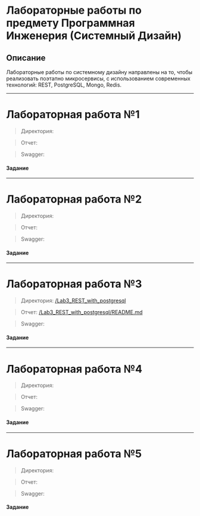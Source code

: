 # Лабораторные работы по предмету Программная Инженерия (Системный Дизайн)

## Описание

Лабораторные работы по системному дизайну направлены на то, чтобы реализовать поэтапно микросервисы, с использованием современных технологий: REST, PostgreSQL, Mongo, Redis.

---

# Лабораторная работа №1

> Директория:

> Отчет: 

> Swagger: 

#### Задание

---

# Лабораторная работа №2

> Директория:

> Отчет: 

> Swagger: 

#### Задание

---

# Лабораторная работа №3

> Директория: [/Lab3_REST_with_postgresql](./Lab3_REST_with_postgresql/)

> Отчет: [/Lab3_REST_with_postgresql/README.md](./Lab3_REST_with_postgresql/README.md)

> Swagger: 

#### Задание

---

# Лабораторная работа №4

> Директория:

> Отчет: 

> Swagger: 

#### Задание

---

# Лабораторная работа №5

> Директория:

> Отчет: 

> Swagger: 

#### Задание
